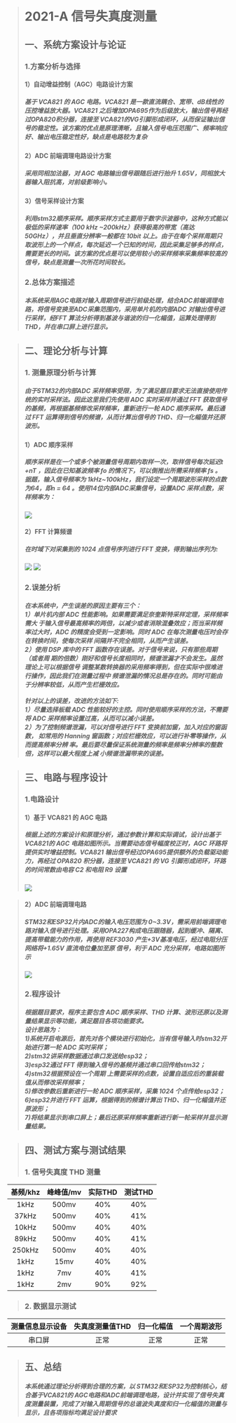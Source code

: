 > # 2021-A 信号失真度测量
> ## 一、系统方案设计与论证
> ### 1.方案分析与选择
> #### 1）自动增益控制（AGC）电路设计方案
> #####  基于 VCA821 的 AGC 电路。VCA821 是一款直流耦合、宽带、dB线性的压控增益放大器。VCA821 之后增加OPA695作为后级放大，输出信号再经过OPA820积分器，连接至 VCA821的VG引脚形成闭环，从而保证输出信号的稳定性。该方案的优点是原理清晰，且输入信号电压范围广、频率响应好、输出电压稳定性好，缺点是电路较为复杂
> #### 2）ADC 前端调理电路设计方案
> ##### 采用同相加法器，对 AGC 电路输出信号跟随后进行抬升 1.65V，同相放大器输入阻抗高，对前级影响小。
>#### 3）信号采样设计方案
>##### 利用stm32顺序采样。顺序采样方式主要用于数字示波器中，这种方式能以极低的采样速率（100 kHz ~200kHz）获得极高的带宽（高达 50GHz），并且垂直分辨率一般都在 10bit 以上。由于在每个采样周期只取波形上的一个样点，每次延迟一个已知的时间，因此采集足够多的样点，需要更长的时间。该方案的优点是可以使用较小的采样频率采集频率较高的信号，缺点是测量一次所花时间较长。
>### 2.总体方案描述
>##### 本系统采用AGC电路对输入周期信号进行前级处理，结合ADC前端调理电路，将信号变换至ADC采集范围内，采用单片机的内部ADC 对输出信号进行采样，经FFT 算法分析得到基波与谐波的归一化幅值，运算处理得到 THD，并在串口屏上进行显示。

>## 二、理论分析与计算
>### 1. 测量原理分析与计算
>##### 由于STM32的内部ADC 采样频率受限，为了满足题目要求无法直接使用传统的实时采样法。因此这里我们先使用 ADC 实时采样并通过 FFT 获取信号的基频，再根据基频修改采样频率，重新进行一轮 ADC 顺序采样。最后通过 FFT 运算得到信号的频谱，从而计算出信号的 THD、归一化幅值并还原波形。
>#### 1）ADC 顺序采样
>##### 顺序采样是在一个或多个被测量信号周期内取样一次，取样信号每次延迟t +nT ，因此在已知基波频率 fo 的情况下，可以倒推出所需采样频率 fs 。<br>据题，输入信号频率为 1kHz~100kHz，我们设定一个周期波形采样的点数为64，即n = 64 。使用14位内部ADC采集信号，设置ADC 采样点数，采样频率为：
>![](picture/图片1.png)
>#### 2）FFT 计算频谱
>##### 在时域下对采集到的 1024 点信号序列进行 FFT 变换，得到输出序列为:
>![](picture/图片2.png)
>![](picture/图片3.png)
>### 2.误差分析
>##### 在本系统中，产生误差的原因主要有三个：<br>1）单片机内部 ADC 性能影响。如果需要满足奈奎斯特采样定理，采样频率需大 于输入信号最高频率的两倍，以减少或者消除混叠效应；而当采样频率过大时，ADC 的精度会受到一定影响。同时 ADC 在每次测量电压时会存在转换时间，使每次采样 间隔并不完全相同，从而产生误差。<br>2）使用 DSP 库中的 FFT 函数存在误差。对于信号来说，只有那些周期（或者周 期的倍数）刚好和信号长度相同时，频谱泄漏才不会发生。虽然理论上可以根据信号 调整某数转换器的采用频率得到，但在实际中很难进行操作，因此我们在测量过程中 频谱泄漏的情况总是存在的。同时可能由于分辨率较低，从而产生栏栅效应。<br><br>针对以上的误差，改进的方法如下:<br>1）尽量选择板载 ADC 性能较好的主控。同时使用顺序采样的方法，不需要将 ADC 采样频率设置过高，从而可以减小误差。<br>2）为了控制频谱泄漏，可以对信号进行 FFT 变换前加窗，加入对应的窗函数， 如常用的 Hanning 窗函数；对应栏栅效应，可以进行补零等操作，从而提高频率分辨 率。最后要尽量保证系统测量的频率是频率分辨率的整数倍，这样可以最大程度上减 小频谱泄漏带来的误差。

>## 三、电路与程序设计
>### 1.电路设计
>#### 1）基于 VCA821 的 AGC 电路
>##### 根据上述的方案设计和原理分析，通过参数计算和实际调试，设计出基于VCA821的 AGC 电路如图所示。当需要动态信号幅度校正时，AGC 环路将提供实时增益控制。VCA821 输出信号经过OPA695提供额外的负载驱动能力，再经过 OPA820 积分器，连接至 VCA821 的 VG 引脚形成闭环，环路的时间常数由电容 C2 和电阻 R9 设置
>![](picture/图片4.png)

>#### 2）ADC 前端调理电路
>##### STM32和ESP32片内ADC的输入电压范围为 0~3.3V，需采用前端调理电路对输入信号进行处理。采用OPA227构成电压跟随器，起到缓冲、隔离、提高带载能力的作用，再使用 REF3030 产生+3V基准电压，经过电阻分压网络将+1.65V 直流电位叠加至原 信号，利于 ADC 充分采样，电路如图所示
>![](picture/图片5.png)
>### 2.程序设计
>##### 根据题目要求，程序主要包含 ADC 顺序采样、THD 计算、波形还原以及测量结果显示等功能，满足题目各项功能要求。<br>设计思路为：<br>1)系统开启电源后，首先对各个模块进行初始化，当有信号输入时stm32开始进行第一轮 ADC 实时采样；<br>2)stm32讲采样数据通过串口发送给esp32；<br>3)esp32通过 FFT 得到输入信号的基频并通过串口回传给stm32；<br>4)stm32根据预设在一个周期 上需要采样的点数，设置自适应后的重装载值从而修改采样频率；<br>5)修改参数后重新进行一轮 ADC 顺序采样，采集 1024 个点传给esp32；<br>6)esp32并进行 FFT 运算，根据得到的频谱计算出 THD、归一化幅值并还原波形；<br>7)将结果显示到串口屏上；最后还原采样频率重新进行新一轮采样并显示测量结果。

>## 四、测试方案与测试结果
>### 1. 信号失真度 THD 测量
| 基频/khz|峰峰值/mv|实际THD |测试THD|
 |:--------:| :---------:|:--------:|:--------:|
  | 1kHz | 500mv |40%|40%|
  | 37kHz | 500mv |40%|41%|
  | 10kHz | 500mv |40%|40%|
  | 89kHz | 500mv |40%|41%|
  | 250kHz | 500mv |40%|40%|
  | 1kHz | 15mv |40%|40%|
  | 1kHz | 7mv |40%|41%|
   | 1kHz | 2mv |90%|92%|
>### 2. 数据显示测试
| 测量信息显示设备 |失真度测量值THD|归一化幅值 |一个周期波形|
 |:--------:| :---------:|:--------:|:--------:|
  | 串口屏 | 正常 |正常|正常|
>## 五、总结
>##### 本系统通过理论分析得到合理的方案，以 STM32和ESP32为控制核心，结合基于VCA821的 AGC电路和ADC前端调理电路，设计并实现了信号失真度测量装置，完成了对输入周期信号的总谐波失真度和归一化幅值的测量与显示，且各项指标均满足设计要求
